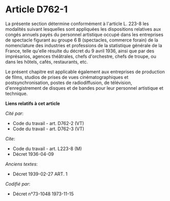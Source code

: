 # Article D762-1

La présente section détermine conformément à l'article L. 223-8 les modalités suivant lesquelles sont appliquées les
dispositions relatives aux congés annuels payés du personnel artistique occupé dans les entreprises de spectacle figurant au
groupe 6 B (spectacles, commerce forain) de la nomenclature des industries et professions de la statistique générale de la
France, telle qu'elle résulte du décret du 9 avril 1936, ainsi que par des imprésarios, agences théâtrales, chefs
d'orchestre, chefs de troupe, ou dans les hôtels, cafés, restaurants, etc.

Le présent chapitre est applicable également aux entreprises de production de films, studios de prises de vues
cinématographiques et postsynchronisation, postes de radiodiffusion, de télévision, d'enregistrement de disques et de bandes
pour leur personnel artistique et technique.

**Liens relatifs à cet article**

_Cité par_:

  - Code du travail - art. D762-2 (VT)
  - Code du travail - art. D762-3 (VT)

_Cite_:

  - Code du travail - art. L223-8 (M)
  - Décret  1936-04-09

_Anciens textes_:

  - Décret  1939-02-27 ART. 1

_Codifié par_:

  - Décret n°73-1048 1973-11-15
